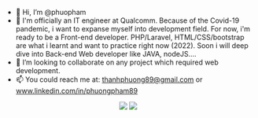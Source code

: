 - 👋 Hi, I’m @phuopham
- 🌱 I'm officially an IT engineer at Qualcomm. Because of the Covid-19 pandemic, i want to expanse myself into development field. For now, i'm ready to be a Front-end
developer. PHP/Laravel, HTML/CSS/bootstrap are what i learnt and want to practice right now (2022). Soon i will deep dive into Back-end Web developer like JAVA, nodeJS....
- 💞️ I’m looking to collaborate on any project which required web development.
- 📫 You could reach me at: thanhphuong89@gmail.com or www.linkedin.com/in/phuongpham89
<div width="100%" align="center">  
  <img src="https://github.com/phuopham/github-stats/blob/master/generated/overview.svg">
  <img src="https://github.com/phuopham/github-stats/blob/master/generated/languages.svg">
